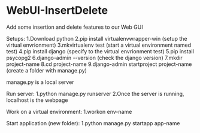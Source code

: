 # WebUI-InsertDelete
Add some insertion and delete features to our Web GUI


Setups:
1.Download python
2.pip install virtualenvwrapper-win     (setup the virtual envrionment)
3.mkvirtualenv test	(start a virtual environment named test)
4.pip install django	(specify to the virtual envrionment test)
5.pip install psycopg2
6.django-admin --version 	(check the django version)
7.mkdir project-name
8.cd project-name
9.django-admin startproject project-name		(create a folder with manage.py)

manage.py is a local server

Run server:
1.python manage.py runserver
2.Once the server is running, localhost is the webpage

Work on a virtual environment:
1.workon env-name

Start application (new folder):
1.python manage.py startapp app-name
